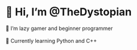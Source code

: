 <body>
  <h1>👋 Hi, I’m @TheDystopian</h1>
  <p>👀 I’m lazy gamer and beginner programmer<br><br>
  🌱 Currently learning Python and C++</p>
</body>

<!---
TheDistopian/TheDistopian is a ✨ special ✨ repository because its `README.md` (this file) appears on your GitHub profile.
You can click the Preview link to take a look at your changes.
--->
